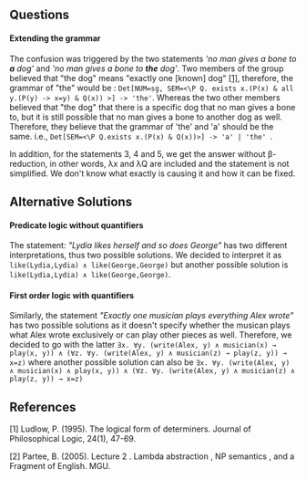 ## Questions

#### Extending the grammar
The confusion was triggered by the two statements _'no man gives a bone to __a__ dog'_ and _'no man gives a bone to __the__ dog'_. 
Two members of the group believed that "the dog" means "exactly one [known] dog" [[1]](https://doi.org/10.1007/BF01052730), therefore, the grammar of "the" would be : `Det[NUM=sg, SEM=<\P Q. exists x.(P(x) & all y.(P(y) -> x=y) & Q(x)) >] -> 'the'`.
Whereas the two other members believed that "the dog" that there is a specific dog that no man gives a bone to, but it is still possible that no man gives a bone to another dog as well. Therefore, they believe that the grammar of 'the' and 'a' should be the same. i.e., `Det[SEM=<\P Q.exists x.(P(x) & Q(x))>] -> 'a' | 'the'
`.


In addition, for the statements 3, 4 and 5, we get the answer without β-reduction, in other words, λx and λQ are included and the statement is not simplified. We don't know what exactly is causing it and how it can be fixed.

## Alternative Solutions

#### Predicate logic without quantifiers
The statement: _"Lydia likes herself and so does George"_ has two different interpretations, thus two possible solutions.
We decided to interpret it as `like(Lydia,Lydia) ∧ like(George,George)` but another possible solution is `like(Lydia,Lydia) ∧ like(George,George)`.

#### First order logic with quantifiers
Similarly, the statement _"Exactly one musician plays everything Alex wrote"_ has two possible solutions as it doesn't specify whether the musican plays what Alex wrote exclusively or can play other pieces as well.
Therefore, we decided to go with the latter `∃x. ∀y. (write(Alex, y) ∧ musician(x) → play(x, y)) ∧ (∀z. ∀y. (write(Alex, y) ∧ musician(z) → play(z, y)) → x=z)` where another possible solution can also be `∃x. ∀y. (write(Alex, y) ∧ musician(x) ∧ play(x, y)) ∧ (∀z. ∀y. (write(Alex, y) ∧ musician(z) ∧ play(z, y)) → x=z)`




## References
[1] Ludlow, P. (1995). The logical form of determiners. Journal of Philosophical Logic, 24(1), 47-69.

[2] Partee, B. (2005). Lecture 2 . Lambda abstraction , NP semantics , and a Fragment of English. MGU.

